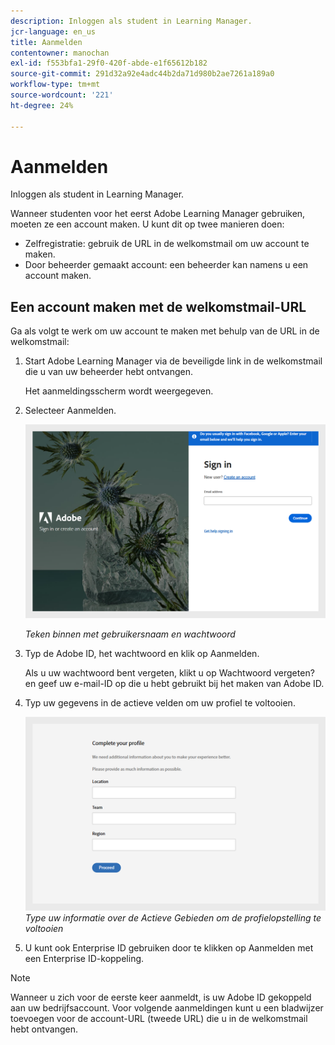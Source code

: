 ```yaml
---
description: Inloggen als student in Learning Manager.
jcr-language: en_us
title: Aanmelden
contentowner: manochan
exl-id: f553bfa1-29f0-420f-abde-e1f65612b182
source-git-commit: 291d32a92e4adc44b2da71d980b2ae7261a189a0
workflow-type: tm+mt
source-wordcount: '221'
ht-degree: 24%

---
```


# Aanmelden

Inloggen als student in Learning Manager.

Wanneer studenten voor het eerst Adobe Learning Manager gebruiken, moeten ze een account maken. U kunt dit op twee manieren doen:

* Zelfregistratie: gebruik de URL in de welkomstmail om uw account te maken.
* Door beheerder gemaakt account: een beheerder kan namens u een account maken.

## Een account maken met de welkomstmail-URL

Ga als volgt te werk om uw account te maken met behulp van de URL in de welkomstmail:

1. Start Adobe Learning Manager via de beveiligde link in de welkomstmail die u van uw beheerder hebt ontvangen.

   Het aanmeldingsscherm wordt weergegeven.

1. Selecteer Aanmelden.

   ![](assets/login-page.png)

   *Teken binnen met gebruikersnaam en wachtwoord*

1. Typ de Adobe ID, het wachtwoord en klik op Aanmelden.

   Als u uw wachtwoord bent vergeten, klikt u op Wachtwoord vergeten? en geef uw e-mail-ID op die u hebt gebruikt bij het maken van Adobe ID.

   <!--
   If you do not have an Adobe ID, [click here](../../../manage-account.md) to learn how to create an Adobe ID.
   -->

1. Typ uw gegevens in de actieve velden om uw profiel te voltooien.

   ![](assets/complete-the-profile.png)
   _Type uw informatie over de Actieve Gebieden om de profielopstelling te voltooien_

1. U kunt ook Enterprise ID gebruiken door te klikken op Aanmelden met een Enterprise ID-koppeling.

>[!NOTE]
>
>Wanneer u zich voor de eerste keer aanmeldt, is uw Adobe ID gekoppeld aan uw bedrijfsaccount. Voor volgende aanmeldingen kunt u een bladwijzer toevoegen voor de account-URL (tweede URL) die u in de welkomstmail hebt ontvangen.
